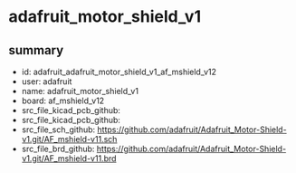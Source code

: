 # adafruit_motor_shield_v1
 
## summary 
* id: adafruit_adafruit_motor_shield_v1_af_mshield_v12
* user: adafruit
* name: adafruit_motor_shield_v1
* board: af_mshield_v12
* src_file_kicad_pcb_github: 
* src_file_kicad_pcb_github: 
* src_file_sch_github: https://github.com/adafruit/Adafruit_Motor-Shield-v1.git/AF_mshield-v11.sch
* src_file_brd_github: https://github.com/adafruit/Adafruit_Motor-Shield-v1.git/AF_mshield-v11.brd



